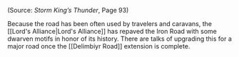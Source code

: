 

(Source: *Storm King’s Thunder*, Page 93)

Because the road has been often used by travelers and caravans, the [[Lord's Alliance|Lord's Alliance]] has repaved the Iron Road with some dwarven motifs in honor of its history. There are talks of upgrading this for a major road once the [[Delimbiyr Road]] extension is complete.
